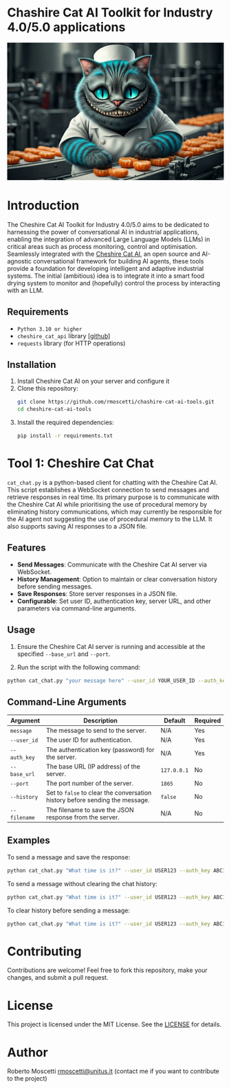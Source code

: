 # Chashire Cat AI Toolkit for Industry 4.0/5.0 applications
![Chashire Cat 4.0](images/cheshire_cat_4.0.png)

# Introduction
The Cheshire Cat AI Toolkit for Industry 4.0/5.0 aims to be dedicated to harnessing the power of conversational AI in industrial applications, enabling the integration of advanced Large Language Models (LLMs) in critical areas such as process monitoring, control and optimisation. Seamlessly integrated with the [Cheshire Cat AI](https://cheshire-cat-ai.github.io/docs/), an open source and AI-agnostic conversational framework for building AI agents, these tools provide a foundation for developing intelligent and adaptive industrial systems.
The initial (ambitious) idea is to integrate it into a smart food drying system to monitor and (hopefully) control the process by interacting with an LLM.

## Requirements
- `Python 3.10 or higher`
- `cheshire_cat_api` library [[github]](https://github.com/cheshire-cat-ai/api-client-py/tree/main)
- `requests` library (for HTTP operations)

## Installation
1. Install Cheshire Cat AI on your server and configure it
2. Clone this repository:
    ```bash
    git clone https://github.com/rmoscetti/chashire-cat-ai-tools.git
    cd cheshire-cat-ai-tools
    ```
3. Install the required dependencies:
    ```bash
    pip install -r requirements.txt
    ```

# Tool 1: Cheshire Cat Chat
`cat_chat.py` is a python-based client for chatting with the Cheshire Cat AI. This script establishes a WebSocket connection to send messages and retrieve responses in real time. Its primary purpose is to communicate with the Cheshire Cat AI while prioritising the use of procedural memory by eliminating history communications, which may currently be responsible for the AI agent not suggesting the use of procedural memory to the LLM. It also supports saving AI responses to a JSON file.

## Features
- **Send Messages**: Communicate with the Cheshire Cat AI server via WebSocket.
- **History Management**: Option to maintain or clear conversation history before sending messages.
- **Save Responses**: Store server responses in a JSON file.
- **Configurable**: Set user ID, authentication key, server URL, and other parameters via command-line arguments.

## Usage
1. Ensure the Cheshire Cat AI server is running and accessible at the specified `--base_url` and `--port`.

2. Run the script with the following command:
```bash
python cat_chat.py "your message here" --user_id YOUR_USER_ID --auth_key YOUR_AUTH_KEY [OPTIONS]
```

## Command-Line Arguments
| Argument      | Description                                                     | Default    | Required |
|---------------|-----------------------------------------------------------------|------------|----------|
| `message`     | The message to send to the server.                | N/A        | Yes      |
| `--user_id`   | The user ID for authentication.                                | N/A        | Yes      |
| `--auth_key`  | The authentication key (password) for the server.            | N/A        | Yes      |
| `--base_url`  | The base URL (IP address) of the server.                       | `127.0.0.1`| No       |
| `--port`      | The port number of the server.                           | `1865`     | No       |
| `--history`   | Set to `false` to clear the conversation history before sending the message. | `false` | No       |
| `--filename`  | The filename to save the JSON response from the server.        | N/A        | No       |

## Examples
To send a message and save the response:
```bash
python cat_chat.py "What time is it?" --user_id USER123 --auth_key ABC123 --filename response.json
```
To send a message without clearing the chat history:
```bash
python cat_chat.py "What time is it?" --user_id USER123 --auth_key ABC123 --history true
```
To clear history before sending a message:
```bash
python cat_chat.py "What time is it?" --user_id USER123 --auth_key ABC123 --history false
```

# Contributing
Contributions are welcome! Feel free to fork this repository, make your changes, and submit a pull request.

# License
This project is licensed under the MIT License. See the [LICENSE](https://choosealicense.com/licenses/mit/) for details.

# Author
Roberto Moscetti rmoscetti@unitus.it
(contact me if you want to contribute to the project)
